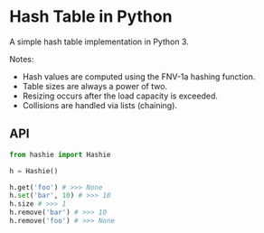 # Hash Table in Python

A simple hash table implementation in Python 3.

Notes:

* Hash values are computed using the FNV-1a hashing function.
* Table sizes are always a power of two.
* Resizing occurs after the load capacity is exceeded.
* Collisions are handled via lists (chaining).

## API

```python
from hashie import Hashie

h = Hashie()

h.get('foo') # >>> None
h.set('bar', 10) # >>> 10
h.size # >>> 1
h.remove('bar') # >>> 10
h.remove('foo') # >>> None
```
